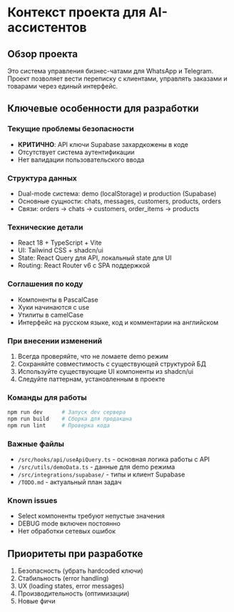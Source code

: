 # Контекст проекта для AI-ассистентов

## Обзор проекта
Это система управления бизнес-чатами для WhatsApp и Telegram. Проект позволяет вести переписку с клиентами, управлять заказами и товарами через единый интерфейс.

## Ключевые особенности для разработки

### Текущие проблемы безопасности
- **КРИТИЧНО**: API ключи Supabase захардкожены в коде
- Отсутствует система аутентификации
- Нет валидации пользовательского ввода

### Структура данных
- Dual-mode система: demo (localStorage) и production (Supabase)
- Основные сущности: chats, messages, customers, products, orders
- Связи: orders -> chats -> customers, order_items -> products

### Технические детали
- React 18 + TypeScript + Vite
- UI: Tailwind CSS + shadcn/ui
- State: React Query для API, локальный state для UI
- Routing: React Router v6 с SPA поддержкой

### Соглашения по коду
- Компоненты в PascalCase
- Хуки начинаются с use
- Утилиты в camelCase
- Интерфейс на русском языке, код и комментарии на английском

### При внесении изменений
1. Всегда проверяйте, что не ломаете demo режим
2. Сохраняйте совместимость с существующей структурой БД
3. Используйте существующие UI компоненты из shadcn/ui
4. Следуйте паттернам, установленным в проекте

### Команды для работы
```bash
npm run dev      # Запуск dev сервера
npm run build    # Сборка для продакшна
npm run lint     # Проверка кода
```

### Важные файлы
- `/src/hooks/api/useApiQuery.ts` - основная логика работы с API
- `/src/utils/demoData.ts` - данные для demo режима
- `/src/integrations/supabase/` - типы и клиент Supabase
- `/TODO.md` - актуальный план задач

### Known issues
- Select компоненты требуют непустые значения
- DEBUG mode включен постоянно
- Нет обработки сетевых ошибок

## Приоритеты при разработке
1. Безопасность (убрать hardcoded ключи)
2. Стабильность (error handling)
3. UX (loading states, error messages)
4. Производительность (оптимизации)
5. Новые фичи